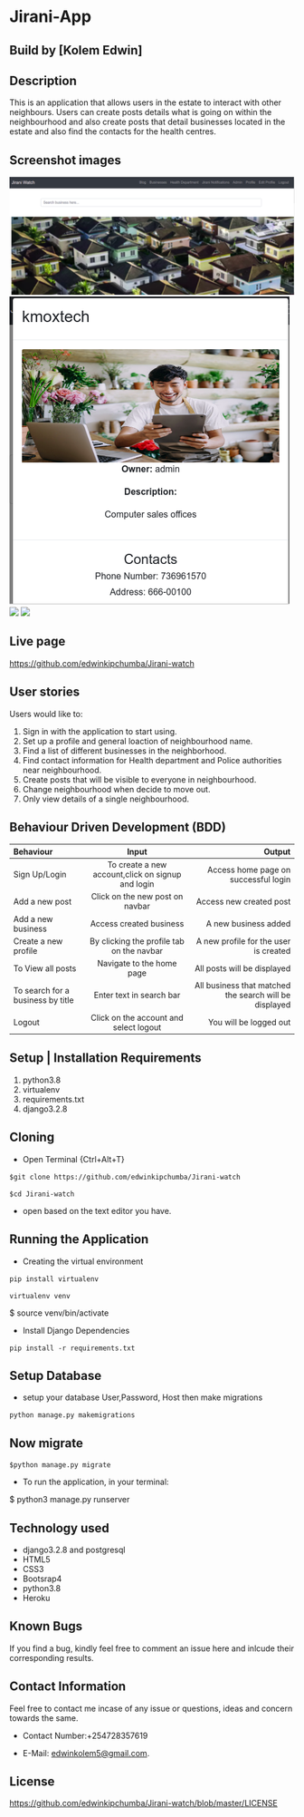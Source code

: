# Jirani-App

## Build by [Kolem Edwin]

## Description

This is an application that allows users in the estate to interact with other neighbours. Users can create posts details what is going on within the neighbourhood and also create posts that detail businesses located in the estate and also find the contacts for the health centres.

## Screenshot images

<img src="static../../static/images/home.png">

<img src="static../../static/images/phonesize.png">

<img src="static../../static/img/home3.png">

<img src="static../../static/img/prof.png">

## Live page

https://github.com/edwinkipchumba/Jirani-watch

## User stories

Users would like to:

1. Sign in with the application to start using.
2. Set up a profile and general loaction of neighbourhood name.
3. Find a list of different businesses in the neighborhood.
4. Find contact information for Health department and Police authorities near neighbourhood.
5. Create posts that will be visible to everyone in neighbourhood.
6. Change neighbourhood when decide to move out.
7. Only view details of a single neighbourhood.

## Behaviour Driven Development (BDD)

| Behaviour | Input | Output |
| :-----------------| :-----------------: | ------------------: |
| Sign Up/Login | To create a new account,click on signup and login | Access home page on successful login |
| Add a new post | Click on the new post on navbar | Access new created post |
| Add a new business | Access created business | A new business added |
| Create a new profile | By clicking the profile tab on the navbar | A new profile for the user is created |
| To View all posts | Navigate to the home page | All posts will be displayed |
| To search for a business by title | Enter text in search bar | All business that matched the search will be displayed |
| Logout | Click on the account and select logout | You will be logged out |

## Setup | Installation Requirements

1. python3.8
2. virtualenv
3. requirements.txt
4. django3.2.8

## Cloning

* Open Terminal {Ctrl+Alt+T}

```
$git clone https://github.com/edwinkipchumba/Jirani-watch

```

```
$cd Jirani-watch
```

* open based on the text editor you have.

## Running the Application

* Creating the virtual environment

 ```
pip install virtualenv 
```

```
virtualenv venv
```

$ source venv/bin/activate

* Install Django Dependencies

```
pip install -r requirements.txt
```

## Setup Database

* setup your database User,Password, Host then make migrations

```
python manage.py makemigrations
```

## Now migrate

```
$python manage.py migrate
```

* To run the application, in your terminal:

$ python3 manage.py runserver

## Technology used

* django3.2.8 and postgresql
* HTML5
* CSS3
* Bootsrap4
* python3.8
* Heroku

## Known Bugs

If you find a bug, kindly feel free to comment an issue here and inlcude their corresponding results.

## Contact  Information

 Feel free to contact me incase of any issue or questions, ideas and concern towards the same.

* Contact Number:+254728357619
  
* E-Mail: edwinkolem5@gmail.com.

## License
https://github.com/edwinkipchumba/Jirani-watch/blob/master/LICENSE
